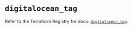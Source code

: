 # `digitalocean_tag`

Refer to the Terraform Registry for docs: [`digitalocean_tag`](https://registry.terraform.io/providers/digitalocean/digitalocean/2.59.0/docs/resources/tag).
